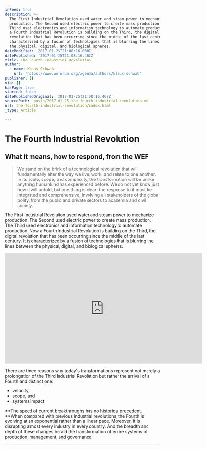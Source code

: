 ```yaml
---
inFeed: true
description: >-
  The First Industrial Revolution used water and steam power to mechanize
  production. The Second used electric power to create mass production. The
  Third used electronics and information technology to automate production. Now
  a Fourth Industrial Revolution is building on the Third, the digital
  revolution that has been occurring since the middle of the last century. It is
  characterized by a fusion of technologies that is blurring the lines between
  the physical, digital, and biological spheres.
dateModified: '2017-01-25T21:08:16.000Z'
datePublished: '2017-01-25T21:08:16.467Z'
title: The Fourth Industrial Revolution
author:
  - name: Klaus Schwab
    url: 'https://www.weforum.org/agenda/authors/klaus-schwab'
publisher: {}
via: {}
hasPage: true
starred: false
datePublishedOriginal: '2017-01-25T21:08:16.467Z'
sourcePath: _posts/2017-01-25-the-fourth-industrial-revolution.md
url: the-fourth-industrial-revolution/index.html
_type: Article

---
```

# The Fourth Industrial Revolution

## What it means, how to respond, from the WEF

> We stand on the brink of a technological revolution that will fundamentally alter the way we live, work, and relate to one another. In its scale, scope, and complexity, the transformation will be unlike anything humankind has experienced before. We do not yet know just how it will unfold, but one thing is clear: the response to it must be integrated and comprehensive, involving all stakeholders of the global polity, from the public and private sectors to academia and civil society.

The First Industrial Revolution used water and steam power to mechanize production. The Second used electric power to create mass production. The Third used electronics and information technology to automate production. Now a Fourth Industrial Revolution is building on the Third, the digital revolution that has been occurring since the middle of the last century. It is characterized by a fusion of technologies that is blurring the lines between the physical, digital, and biological spheres.

<iframe src="https://cdn.embedly.com/widgets/media.html?src=https%3A%2F%2Fwww.youtube.com%2Fembed%2FkhjY5LWF3tg%3Ffeature%3Doembed&amp;url=http%3A%2F%2Fwww.youtube.com%2Fwatch%3Fv%3DkhjY5LWF3tg&amp;image=https%3A%2F%2Fi.ytimg.com%2Fvi%2FkhjY5LWF3tg%2Fhqdefault.jpg&amp;key=b7d04c9b404c499eba89ee7072e1c4f7&amp;type=text%2Fhtml&amp;schema=youtube" width="640" height="360" scrolling="no" frameborder="0" allowfullscreen="" style=""></iframe>

There are three reasons why today's transformations represent not merely a prolongation of the Third Industrial Revolution but rather the arrival of a Fourth and distinct one: 

* velocity, 
* scope, and 
* systems impact. 

**The speed of current breakthroughs has no historical precedent. **When compared with previous industrial revolutions, the Fourth is evolving at an exponential rather than a linear pace. Moreover, it is disrupting almost every industry in every country. And the breadth and depth of these changes herald the transformation of entire systems of production, management, and governance.

---